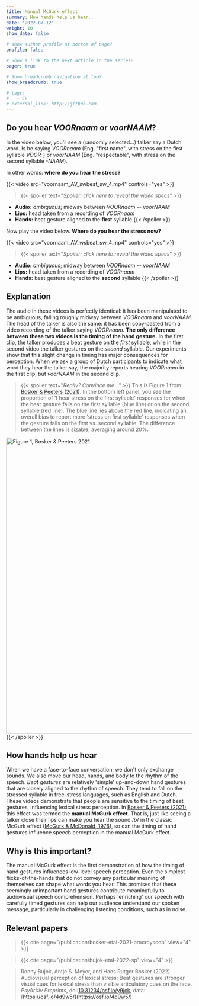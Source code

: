 ```yaml
---
title: Manual McGurk effect
summary: How hands help us hear...
date: '2022-07-12'
weight: 10
show_date: false

# show author profile at bottom of page?
profile: false

# Show a link to the next article in the series?
pager: true

# Show breadcrumb navigation at top?
show_breadcrumb: true

# tags:
#   - CV
# external_link: http://github.com
---
```


## Do you hear *VOORnaam* or *voorNAAM*?

In the video below, you'll see a (randomly selected...) talker say a Dutch word. Is he saying *VOORnaam* (Eng. "first name", with stress on the first syllable *VOOR-*) or *voorNAAM* (Eng. "respectable", with stress on the second syllable *-NAAM*).

In other words: **where do you hear the stress?**

{{< video src="voornaam_AV_swbeat_sw_4.mp4" controls="yes" >}}

> {{< spoiler text="*Spoiler: click here to reveal the video specs*" >}}
- **Audio:** *ambiguous*; midway between *VOORnaam* -- *voorNAAM*
- **Lips:** head taken from a recording of *VOORnaam*
- **Hands:** beat gesture aligned to the **first** syllable
{{< /spoiler >}}

Now play the video below. **Where do you hear the stress now?**

{{< video src="voornaam_AV_wsbeat_sw_4.mp4" controls="yes" >}}

> {{< spoiler text="*Spoiler: click here to reveal the video specs*" >}}
- **Audio:** *ambiguous*; midway between *VOORnaam* -- *voorNAAM*
- **Lips:** head taken from a recording of *VOORnaam*
- **Hands:** beat gesture aligned to the **second** syllable
{{< /spoiler >}}

## Explanation

The audio in these videos is perfectly identical: it has been manipulated to be ambiguous, falling roughly midway between *VOORnaam* and *voorNAAM*. The head of the talker is also the same: it has been copy-pasted from a video recording of the talker saying *VOORnaam*. **The only difference between these two videos is the timing of the hand gesture.** In the first clip, the talker produces a beat gesture on the *first* syllable, while in the second video the talker gestures on the *second* syllable. Our experiments show that this slight change in timing has major consequences for perception. When we ask a group of Dutch participants to indicate what word they hear the talker say, the majority reports hearing *VOORnaam* in the first clip, but *voorNAAM* in the second clip.

> {{< spoiler text="*Really? Convince me...*" >}}
This is Figure 1 from [Bosker & Peeters (2021)](/publication/bosker-etal-2021-procroysocb). In the bottom left panel, you see the proportion of 'I hear stress on the first syllable' responses for when the beat gesture falls on the first syllable (blue line) or on the second syllable (red line). The blue line lies above the red line, indicating an overall bias to report more 'stress on first syllable' responses when the gesture falls on the first vs. second syllable. The difference between the lines is sizable, averaging around 20%.

<img src="https://royalsocietypublishing.org/cms/asset/53082c59-4ac5-43d8-a411-9f5f5edda544/rspb20202419f01.jpg" alt="Figure 1, Bosker & Peeters 2021" width="800"/>
{{< /spoiler >}}

## How hands help us hear

When we have a face-to-face conversation, we don't only exchange sounds. We also move our head, hands, and body to the rhythm of the speech. *Beat gestures* are relatively 'simple' up-and-down hand gestures that are closely aligned to the rhythm of speech. They tend to fall on the stressed syllable in free-stress languages, such as English and Dutch. These videos demonstrate that people are sensitive to the timing of beat gestures, influencing lexical stress perception. In [Bosker & Peeters (2021)](/publication/bosker-etal-2021-procroysocb), this effect was termed the **manual McGurk effect**. That is, just like seeing a talker close their lips can make you hear the sound /b/ in the classic McGurk effect ([McGurk & McDonald, 1976](https://www.nature.com/articles/264746a0)), so can the timing of hand gestures influence speech perception in the manual McGurk effect.

## Why is this important?

The manual McGurk effect is the first demonstration of how the timing of hand gestures influences low-level speech perception. Even the simplest flicks-of-the-hands that do not convey any particular meaning of themselves can shape what words you hear. This promises that these seemingly unimportant hand gestures contribute meaningfully to audiovisual speech comprehension. Perhaps 'enriching' our speech with carefully timed gestures can help our audience understand our spoken message, particularly in challenging listening conditions, such as in noise.

## Relevant papers

> {{< cite page="/publication/bosker-etal-2021-procroysocb" view="4" >}}

> {{< cite page="/publication/bujok-etal-2022-sp" view="4" >}}

> Ronny Bujok, Antje S. Meyer, and Hans Rutger Bosker (2022). Audiovisual perception of lexical stress: Beat gestures are stronger visual cues for lexical stress than visible articulatory cues on the face. *PsyArXiv Preprints*, doi:[10.31234/osf.io/y9jck](https://doi.org/10.31234/osf.io/y9jck), data:[https://osf.io/4d9w5/](https://osf.io/4d9w5/)
